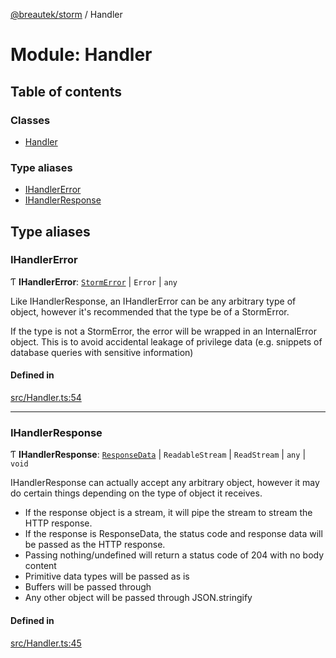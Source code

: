 [@breautek/storm](../README.md) / Handler

# Module: Handler

## Table of contents

### Classes

- [Handler](../classes/Handler.Handler-1.md)

### Type aliases

- [IHandlerError](Handler.md#ihandlererror)
- [IHandlerResponse](Handler.md#ihandlerresponse)

## Type aliases

### IHandlerError

Ƭ **IHandlerError**: [`StormError`](../classes/StormError.StormError-1.md) \| `Error` \| `any`

Like IHandlerResponse, an IHandlerError can be any arbitrary type of object,
however it's recommended that the type be of a StormError.

If the type is not a StormError, the error will be wrapped in an InternalError object.
This is to avoid accidental leakage of privilege data (e.g. snippets of database queries with sensitive information)

#### Defined in

[src/Handler.ts:54](https://github.com/breautek/storm/blob/6ea3887/src/Handler.ts#L54)

___

### IHandlerResponse

Ƭ **IHandlerResponse**: [`ResponseData`](../classes/ResponseData.ResponseData-1.md) \| `ReadableStream` \| `ReadStream` \| `any` \| `void`

IHandlerResponse can actually accept any arbitrary object, however it may do
certain things depending on the type of object it receives.

- If the response object is a stream, it will pipe the stream to stream the HTTP response.
- If the response is ResponseData, the status code and response data will be passed as the HTTP response.
- Passing nothing/undefined will return a status code of 204 with no body content
- Primitive data types will be passed as is
- Buffers will be passed through
- Any other object will be passed through JSON.stringify

#### Defined in

[src/Handler.ts:45](https://github.com/breautek/storm/blob/6ea3887/src/Handler.ts#L45)
